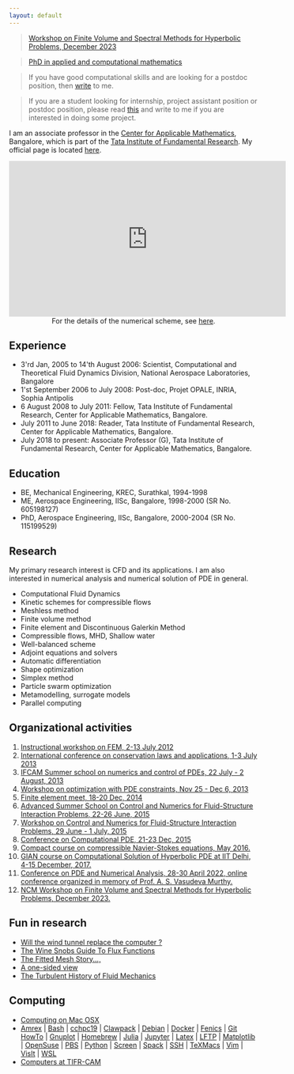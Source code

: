 ```yaml
---
layout: default
---
```


> [Workshop on Finite Volume and Spectral Methods for Hyperbolic Problems, December 2023](2023/08/22/ncmw.html)

> [PhD in applied and computational mathematics](2023/11/01/phd.html)

> If you have good computational skills and are looking for a postdoc position, then [write](contact.html) to me.

> If you are a student looking for internship, project assistant position or postdoc position, please read [this](forstudents.html) and write to me if you are interested in doing some project.


I am an associate professor in the [Center for Applicable Mathematics](http://www.math.tifrbng.res.in), Bangalore, which is part of the [Tata Institute of Fundamental Research](http://www.tifr.res.in). My official page is located [here](http://www.math.tifrbng.res.in/people/praveen).

<p style="text-align:center">
<iframe width="560" height="315" src="https://www.youtube.com/embed/cTRQP6DSaqA" frameborder="0" allowfullscreen></iframe> <br/>
For the details of the numerical scheme, see <a href="http://arxiv.org/abs/1506.06140">here</a>.
</p>

## Experience

* 3'rd Jan, 2005 to 14'th August 2006: Scientist, Computational and Theoretical Fluid Dynamics Division, National Aerospace Laboratories, Bangalore
* 1'st September 2006 to July 2008: Post-doc, Projet OPALE, INRIA, Sophia Antipolis
* 6 August 2008 to July 2011: Fellow, Tata Institute of Fundamental Research, Center for Applicable Mathematics, Bangalore.
* July 2011 to June 2018: Reader, Tata Institute of Fundamental Research, Center for Applicable Mathematics, Bangalore.
* July 2018 to present: Associate Professor (G), Tata Institute of Fundamental Research, Center for Applicable Mathematics, Bangalore.

## Education

* BE, Mechanical Engineering, KREC, Surathkal, 1994-1998
* ME, Aerospace Engineering, IISc, Bangalore, 1998-2000 (SR No. 605198127)
* PhD, Aerospace Engineering, IISc, Bangalore, 2000-2004 (SR No. 115199529)

## Research

My primary research interest is CFD and its applications. I am also interested in numerical analysis and numerical solution of PDE in general.

* Computational Fluid Dynamics
* Kinetic schemes for compressible flows
* Meshless method
* Finite volume method
* Finite element and Discontinuous Galerkin Method
* Compressible flows, MHD, Shallow water
* Well-balanced scheme
* Adjoint equations and solvers
* Automatic differentiation
* Shape optimization
* Simplex method
* Particle swarm optimization
* Metamodelling, surrogate models
* Parallel computing

## Organizational activities

<ol>

<li>
<a href="http://math.tifrbng.res.in/~fem2012/Home.html" target="_blank">Instructional workshop on FEM, 2-13 July 2012</a>
</li>

<li>
<a href="https://events.tifrbng.res.in/indico/conferenceDisplay.py?confId=1" target="_blank">International conference on conservation laws and applications, 1-3 July 2013</a>
</li>

<li>
<a href="http://www.math.iisc.ernet.in/~ifcam/school.html" target="_blank">IFCAM Summer school on numerics and control of PDEs, 22 July - 2 August,  2013</a>
</li>

<li>
<a href="http://math.tifrbng.res.in/airbus-chair/Optpde13" target="_blank">Workshop on optimization with PDE constraints, Nov 25 - Dec 6, 2013</a>
</li>

<li>
<a href="http://cpde.tifrbng.res.in/femeet2014" target="_blank">Finite element meet, 18-20 Dec, 2014</a>
</li>

<li>
<a href="http://math.tifrbng.res.in/airbus-chair/Programs/fsi2015-school" target="_blank">Advanced Summer School on Control and Numerics for Fluid-Structure Interaction Problems, 22-26 June, 2015</a>
</li>

<li>
<a href="http://math.tifrbng.res.in/airbus-chair/Programs/fsi2015" target="_blank">Workshop on Control and Numerics for Fluid-Structure Interaction Problems, 29 June - 1 July, 2015</a>
</li>

<li>
<a href="http://cpde.tifrbng.res.in/2015" target="_blank">Conference on Computational PDE, 21-23 Dec, 2015</a>
</li>

<li>
<a href="http://math.tifrbng.res.in/airbus-chair/Programs/cns2016">Compact course on compressible Navier-Stokes equations, May 2016.</a>
</li>

<li>
<a href="https://maths.iitd.ac.in/drupal/node/159">GIAN course on Computational Solution of Hyperbolic PDE at IIT Delhi, 4-15 December, 2017.</a>
</li>

<li>
<a href="https://www.math.tifrbng.res.in/conference-in-honour-of-prof-a-s-vasudeva-murthy">Conference on PDE and Numerical Analysis, 28-30 April 2022, online conference organized in memory of Prof. A. S. Vasudeva Murthy.</a>
</li>

<li>
<a href="https://www.atmschools.org/school/2023/NCMW/fvsmhp">NCM Workshop on Finite Volume and Spectral Methods for Hyperbolic Problems, December 2023.</a>
</li>

</ol>

## Fun in research

<ul>

<li>
<a href="cfd/future.html">Will the wind tunnel replace the computer ?</a>
</li>

<li>
<a href="cfd/wine.html">The Wine Snobs Guide To Flux Functions</a>
</li>

<li>
<a href="cfd/fitted.html">The Fitted Mesh Story...,</a>
</li>

<li>
<a href="cfd/view.html">A one-sided view</a>
</li>

<li>
<a href="cfd/history.html">The Turbulent History of Fluid Mechanics</a>
</li>

</ul>

## Computing

<ul>

<li>
<a href="comp/macosx.html">Computing on Mac OSX</a>
</li>

<li>
<a href="comp/amrex.html">Amrex</a> |
<a href="comp/bash.html">Bash</a> |
<a href="comp/cchpc19.html">cchpc19</a> |
<a href="comp/clawpack.html">Clawpack</a> |
<a href="comp/debian.html">Debian</a> |
<a href="comp/docker.html">Docker</a> |
<a href="comp/fenics.html">Fenics</a> |
<a href="comp/githowto.html">Git HowTo</a> |
<a href="comp/gnuplot.html">Gnuplot</a> |
<a href="comp/brew.html">Homebrew</a> |
<a href="comp/julia.html">Julia</a> |
<a href="comp/jupyter.html">Jupyter</a> |
<a href="comp/latex.html">Latex</a> |
<a href="comp/lftp.html">LFTP</a> |
<a href="comp/matplotlib.html">Matplotlib</a> |
<a href="comp/suse.html">OpenSuse</a> |
<a href="comp/pbs.html">PBS</a> |
<a href="comp/conda.html">Python</a> |
<a href="comp/screen.html">Screen</a> |
<a href="comp/spack.html">Spack</a> |
<a href="comp/ssh.html">SSH</a> |
<a href="comp/texmacs.html">TeXMacs</a> |
<a href="comp/vim.html">Vim</a> |
<a href="comp/visit.html">VisIt</a> |
<a href="comp/wsl.html">WSL</a>
</li>

<li>
<a href="comp/comp.html">Computers at TIFR-CAM</a>
</li>

</ul>
